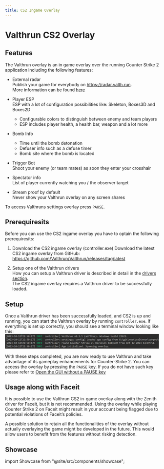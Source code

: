 ```yaml
---
title: CS2 Ingame Overlay
---
```


# Valthrun CS2 Overlay

## Features

The Valthrun overlay is an in game overlay over the running Counter Strike 2 application including the following features:

- External radar  
  Publish your game for everybody on https://radar.valth.run.  
  More information can be found [here](./cs2_radar_standalone)

- Player ESP  
  ESP with a lot of configuration possibilities like: Skeleton, Boxes3D and Boxes2D

  - Configurable colors to distinguish between enemy and team players
  - ESP includes player health, a health bar, weapon and a lot more

- Bomb Info

  - Time until the bomb detonation
  - Defuser info such as a defuse timer
  - Bomb site where the bomb is located

- Trigger Bot  
  Shoot your enemy (or team mates) as soon they enter your crosshair

- Spectator info  
  List of player currently watching you / the observer target

- Stream proof by default  
  Never show your Valthrun overlay on any screen shares

To access Valthruns settings overlay press `PAUSE`.

## Prerequiresits

Before you can use the CS2 ingame overlay you have to optain the following prerequiresits:

1. Download the CS2 ingame overlay (controller.exe)
   Download the latest CS2 ingame overlay from GitHub:
   https://github.com/Valthrun/Valthrun/releases/tag/latest

2. Setup one of the Valthrun drivers  
   How you can setup a Valthrun driver is described in detail in the [drivers section](../driver/).  
   The CS2 ingame overlay requires a Valthrun driver to be successfully loaded.

## Setup

Once a Valthrun driver has been successfully loaded, and CS2 is up and running,
you can start the Valthrun overlay by running `controller.exe`.
If everything is set up correctly, you should see a terminal window looking like this:
![Screenshot of Success](../../_media/screenshot_controller_success.png)

With these steps completed, you are now ready to use Valthrun and take advantage of its gameplay enhancements for Counter-Strike 2.
You can access the overlay by pressing the `PAUSE` key. If you do not have such key please refer to [Open the GUI without a PAUSE key](../../troubleshooting/overlay/pause_key)

## Usage along with Faceit

It is possible to use the Valthrun CS2 in-game overlay along with the Zenith driver for Faceit, but it is not recommended. Using the overlay while playing Counter Strike 2 on Faceit might result in your account being flagged due to potential violations of Faceit’s policies.

A possible solution to retain all the functionalities of the overlay without actually overlaying the game might be developed in the future. This would allow users to benefit from the features without risking detection.

## Showcase

import Showcase from "@site/src/components/showcase";

<Showcase />
